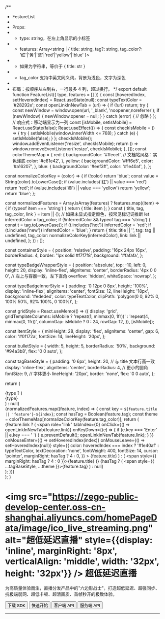 /**
 * FestureList
 *
 * Props:
 * - type: string，在左上角显示的小标签
 * - features: Array<string | { title: string, tag?: string, tag_color?: '红'|'黄'|'蓝'|'red'|'yellow'|'blue' }>
 *   - 如果为字符串，等价于 { title: str }
 *   - tag_color 支持中英文同义词，背景为浅色，文字为深色
 *
 * 布局：按顺序从左到右，一行最多 4 列，超过换行。
 */
export default function FeatureList({ type, features = [] }) {
  const [hoveredIndex, setHoveredIndex] = React.useState(null);
  const typeTextColor = '#28292e';
  const openLinkInNewTab = (url) => {
    if (!url) return;
    try {
      const newWindow = window.open(url, '_blank', 'noopener,noreferrer');
      if (newWindow) {
        newWindow.opener = null;
      }
    } catch (error) {
      // 忽略
    }
  };
  // 响应式：移动端显示为一列
  const [isMobile, setIsMobile] = React.useState(false);
  React.useEffect(() => {
    const checkIsMobile = () => {
      try {
        setIsMobile(window.innerWidth <= 768);
      } catch (e) {
        setIsMobile(false);
      }
    };
    checkIsMobile();
    window.addEventListener('resize', checkIsMobile);
    return () => window.removeEventListener('resize', checkIsMobile);
  }, []);
  const colorThemeMap = {
    red: {
      backgroundColor: '#ffecef', // 文档站风格：实色浅底
      color: '#c81e42',
    },
    yellow: {
      backgroundColor: '#fff6e5',
      color: '#a16207',
    },
    blue: {
      backgroundColor: '#eef3ff',
      color: '#1e40af',
    },
  };

  const normalizeColorKey = (color) => {
    if (!color) return 'blue';
    const value = String(color).toLowerCase();
    if (value.includes('红') || value === 'red') return 'red';
    if (value.includes('黄') || value === 'yellow') return 'yellow';
    return 'blue';
  };

  const normalizedFeatures = Array.isArray(features)
    ? features.map((item) => {
        if (typeof item === 'string') {
          return { title: item };
        }
        const { title, tag, tag_color, link } = item || {};
        // 如果未显式指定颜色，按常见标记词推断
        let inferredColor = tag_color;
        if (!inferredColor && typeof tag === 'string') {
          const t = tag.toLowerCase();
          if (t.includes('hot')) inferredColor = 'red';
          if (t.includes('new')) inferredColor = 'blue';
        }
        return {
          title: title || '',
          tag: tag || undefined,
          tag_color: normalizeColorKey(inferredColor),
          link: link || undefined,
        };
      })
    : [];

  const containerStyle = {
    position: 'relative',
    padding: '16px 24px 16px',
    borderRadius: 4,
    border: '1px solid #f7f7f8',
    background: '#fafafa',
  };

  const typeBadgeWrapperStyle = {
    position: 'absolute',
    top: -10,
    left: 0,
    height: 20,
    display: 'inline-flex',
    alignItems: 'center',
    borderRadius: '4px 0 0 0', // 左上与容器一致，左下直角
    overflow: 'hidden',
    whiteSpace: 'nowrap',
  };

  const typeBadgeInnerStyle = {
    padding: '0 12px 0 8px',
    height: '100%',
    display: 'inline-flex',
    alignItems: 'center',
    fontSize: 12,
    lineHeight: '18px',
    background: '#ededed',
    color: typeTextColor,
    clipPath: 'polygon(0 0, 92% 0, 100% 50%, 92% 100%, 0 100%)',
  };

  const gridStyle = React.useMemo(() => ({
    display: 'grid',
    gridTemplateColumns: isMobile ? 'repeat(1, minmax(0, 1fr))' : 'repeat(4, minmax(0, 1fr))',
    columnGap: isMobile ? 0 : 24,
    rowGap: 12,
  }), [isMobile]);

  const itemStyle = {
    minHeight: 28,
    display: 'flex',
    alignItems: 'center',
    gap: 6,
    color: '#0f172a',
    fontSize: 14,
    lineHeight: '20px',
  };

  const bulletStyle = {
    width: 5,
    height: 5,
    borderRadius: '50%',
    background: '#94a3b8',
    flex: '0 0 auto',
  };

  const tagBaseStyle = {
    padding: '0 6px',
    height: 20, // 与 title 文本行高一致
    display: 'inline-flex',
    alignItems: 'center',
    borderRadius: 4, // 更小的圆角
    fontSize: 9, // 字体更小
    lineHeight: '20px',
    border: 'none',
    flex: '0 0 auto',
  };

  return (
    <div style={containerStyle}>
      {type ? (
        <div style={typeBadgeWrapperStyle}>
          <div style={typeBadgeInnerStyle}>{type}</div>
        </div>
      ) : null}
      <div style={gridStyle}>
        {normalizedFeatures.map((feature, index) => {
          const key = `${feature.title || 'feature'}-${index}`;
          const hasTag = Boolean(feature.tag);
          const theme = colorThemeMap[normalizeColorKey(feature.tag_color)];
          return (
            <div key={key} style={itemStyle}>
              <span style={bulletStyle} />
              {feature.link ? (
                <span
                  role="link"
                  tabIndex={0}
                  onClick={() => openLinkInNewTab(feature.link)}
                  onKeyDown={(e) => {
                    if (e.key === 'Enter' || e.key === ' ') {
                      e.preventDefault();
                      openLinkInNewTab(feature.link);
                    }
                  }}
                  onMouseEnter={() => setHoveredIndex(index)}
                  onMouseLeave={() => setHoveredIndex(null)}
                  style={{
                    color: hoveredIndex === index ? '#1e40af' : typeTextColor,
                    textDecoration: 'none',
                    fontWeight: 400,
                    fontSize: 14,
                    cursor: 'pointer',
                    marginRight: hasTag ? 4 : 0,
                  }}
                >
                  {feature.title}
                </span>
              ) : (
                <span style={{ marginRight: hasTag ? 4 : 0 }}>{feature.title}</span>
              )}
              {hasTag ? (
                <span style={{ ...tagBaseStyle, ...theme }}>{feature.tag}</span>
              ) : null}
            </div>
          );
        })}
      </div>
    </div>
  );
}



# <img src="https://zego-public-develop-center.oss-cn-shanghai.aliyuncs.com/homePageData/image/ico_live_streaming.png" alt="超低延迟直播" style={{display: 'inline', marginRight: '8px', verticalAlign: 'middle', width: '32px', height: '32px'}} /> 超低延迟直播

为高质量体验而生，直播分发产品中的"六边形战士"，打造超低延迟、超强同步、抗极端弱网、超低卡顿、超清画质、首帧秒开的极致体验。

<Button primary-color="NavyBlue" target="_blank" href="/live-streaming-android/client-sdk/download-sdk">下载 SDK</Button>
<Button primary-color="NavyBlue" target="_blank" href="/live-streaming-android/quick-start/implementing-live-streaming">快速开始</Button>
<Button primary-color="NavyBlue" target="_blank" href="/live-streaming-api/overview">客户端 API</Button>
<Button primary-color="NavyBlue" target="_blank" href="/live-streaming-server/api-reference/overview">服务端 API</Button>

---

<Steps titleSite="h3">
  <Step title="产品介绍" icon="https://doc-media.zego.im/sdk-doc/Pics/Express/overview_catalog/icon_documentation_jianjie.png">
    <FeatureList
      features={        [
                {
                        "title": "概述",
                        "link": "/live-streaming-android/introduction/overview"
                },
                {
                        "title": "产品功能",
                        "link": "/live-streaming-android/introduction/product-feature-list"
                },
                {
                        "title": "基本概念",
                        "link": "/live-streaming-android/introduction/basic-concept"
                },
                {
                        "title": "产品优势",
                        "link": "/live-streaming-android/introduction/product-advantages"
                },
                {
                        "title": "应用场景",
                        "link": "/live-streaming-android/introduction/application-scenarios"
                },
                {
                        "title": "限制说明",
                        "link": "/live-streaming-android/introduction/restriction"
                }
        ]}
    />
  </Step>
  <Step title="快速开始" icon="https://doc-media.zego.im/sdk-doc/Pics/Express/overview_catalog/icon_documentation_kuaisukaishi.png">
    <FeatureList
      features={        [
                {
                        "title": "跑通示例源码",
                        "link": "/live-streaming-android/quick-start/run-example-code"
                },
                {
                        "title": "集成 SDK",
                        "link": "/live-streaming-android/quick-start/integrating-sdk"
                },
                {
                        "title": "快速实现超低延迟直播",
                        "link": "/live-streaming-android/quick-start/implementing-live-streaming"
                },
                {
                        "title": "场景化音视频配置",
                        "link": "/live-streaming-android/quick-start/scenario-based-audio-video-configuration"
                }
        ]}
    />
  </Step>
  <Step title="直播能力" icon="https://doc-media.zego.im/sdk-doc/Pics/Express/overview_catalog/icon_documentation_zhibo.png">
    <FeatureList
      type="基础"
      features={        [
                {
                        "title": "混流",
                        "link": "/live-streaming-android/live-streaming/stream-mixing"
                }
        ]}
    />
    <br/>
    <FeatureList
      type="进阶"
      features={        [
                {
                        "title": "单流转码",
                        "link": "/live-streaming-android/live-streaming/single-stream-transcoding"
                },
                {
                        "title": "RTMP 推流到 ZEGO 服务器",
                        "link": "/live-streaming-android/live-streaming/obs-push"
                }
        ]}
    />
  </Step>
  <Step title="通信能力" icon="https://doc-media.zego.im/sdk-doc/Pics/Express/overview_catalog/icon_documentation_tongxun.png">
    <FeatureList
      type="基础"
      features={        [
                {
                        "title": "使用 Token 鉴权",
                        "link": "/live-streaming-android/communication/use-token-authentication"
                },
                {
                        "title": "通话质量监测",
                        "link": "/live-streaming-android/communication/monitor-stream-quality"
                },
                {
                        "title": "网络测速",
                        "link": "/live-streaming-android/communication/testing-network"
                },
                {
                        "title": "设备检测",
                        "link": "/live-streaming-android/communication/pre-call-detection"
                }
        ]}
    />
    <br/>
    <FeatureList
      type="进阶"
      features={        [
                {
                        "title": "多源采集",
                        "link": "/live-streaming-android/communication/multi-source-capture"
                },
                {
                        "title": "同时推多路流",
                        "link": "/live-streaming-android/communication/push-multiple-streams"
                },
                {
                        "title": "媒体补充增强信息（SEI）",
                        "link": "/live-streaming-android/communication/sei"
                },
                {
                        "title": "云代理",
                        "link": "/live-streaming-android/communication/cloud-proxy"
                },
                {
                        "title": "音视频流加密",
                        "link": "/live-streaming-android/communication/encrypt-streams"
                },
                {
                        "title": "游戏语音",
                        "link": "/live-streaming-android/communication/range-audio"
                }
        ]}
    />
  </Step>
  <Step title="房间能力" icon="https://doc-media.zego.im/sdk-doc/Pics/Express/overview_catalog/icon_documentation_fangjian.png">
    <FeatureList
      type="基础"
      features={        [
                {
                        "title": "房间连接状态说明",
                        "link": "/live-streaming-android/room/room-connection-status"
                },
                {
                        "title": "实时消息与信令",
                        "link": "/live-streaming-android/room/messaging-and-signaling"
                }
        ]}
    />
    <br/>
    <FeatureList
      type="进阶"
      features={        [
                {
                        "title": "登录多房间",
                        "link": "/live-streaming-android/room/multi-room-login"
                }
        ]}
    />
  </Step>
  <Step title="音频能力" icon="https://doc-media.zego.im/sdk-doc/Pics/Express/overview_catalog/icon_documentation_yinpin.png">
    <FeatureList
      type="基础"
      features={        [
                {
                        "title": "音频频谱与音量变化",
                        "link": "/live-streaming-android/audio/sound-level-spectrum"
                },
                {
                        "title": "耳返与声道设置",
                        "link": "/live-streaming-android/audio/headphone-monitor"
                },
                {
                        "title": "音频 3A 处理",
                        "link": "/live-streaming-android/audio/audio-3a-processing"
                },
                {
                        "title": "变声/混响/立体声",
                        "link": "/live-streaming-android/audio/audio-effects"
                }
        ]}
    />
    <br/>
    <FeatureList
      type="进阶"
      features={        [
                {
                        "title": "场景化 AI 降噪",
                        "link": "/live-streaming-android/audio/scenario-based-ai-noise-reduction"
                },
                {
                        "title": "自定义音频采集与渲染",
                        "link": "/live-streaming-android/audio/custom-audio-capture-and-rendering"
                },
                {
                        "title": "自定义音频处理",
                        "link": "/live-streaming-android/audio/custom-audio-processing"
                },
                {
                        "title": "AI 变声",
                        "link": "/live-streaming-android/audio/ai-voice-changer"
                }
        ]}
    />
    <br/>
    <FeatureList
      features={        [
                {
                        "title": "原始音频数据获取",
                        "link": "/live-streaming-android/audio/get-audio-raw-data"
                }
        ]}
    />
  </Step>
  <Step title="视频能力" icon="https://doc-media.zego.im/sdk-doc/Pics/Express/overview_catalog/icon_documentation_shipin.png">
    <FeatureList
      type="基础"
      features={        [
                {
                        "title": "常用视频配置",
                        "link": "/live-streaming-android/video/common-video-configuration"
                },
                {
                        "title": "视频采集旋转",
                        "link": "/live-streaming-android/video/video-capture-rotation"
                },
                {
                        "title": "屏幕共享",
                        "link": "/live-streaming-android/video/screen-sharing"
                },
                {
                        "title": "水印和截图",
                        "link": "/live-streaming-android/video/watermark-and-screenshot"
                }
        ]}
    />
    <br/>
    <FeatureList
      type="进阶"
      features={        [
                {
                        "title": "设置视频编码方式",
                        "link": "/live-streaming-android/video/set-video-encoding"
                },
                {
                        "title": "自定义视频采集",
                        "link": "/live-streaming-android/video/custom-video-capture"
                },
                {
                        "title": "自定义视频渲染",
                        "link": "/live-streaming-android/video/custom-video-rendering"
                },
                {
                        "title": "自定义视频前处理",
                        "link": "/live-streaming-android/video/custom-video-preprocessing"
                },
                {
                        "title": "超分辨率",
                        "link": "/live-streaming-android/video/super-resolution"
                },
                {
                        "title": "主体分割",
                        "link": "/live-streaming-android/video/object-segmentation"
                },
                {
                        "title": "H.265",
                        "link": "/live-streaming-android/video/h265"
                },
                {
                        "title": "视频大小流和分层编码",
                        "link": "/live-streaming-android/video/small-large-video-stream-and-layered-encoding"
                },
                {
                        "title": "推流视频增强",
                        "link": "/live-streaming-android/video/publish-video-enhancement"
                }
        ]}
    />
  </Step>
  <Step title="其他能力" icon="https://doc-media.zego.im/sdk-doc/Pics/Express/overview_catalog/icon_documentation_xiaoxi_2.png">
    <FeatureList
      type="基础"
      features={        [
                {
                        "title": "媒体播放器",
                        "link": "/live-streaming-android/other/media-player"
                },
                {
                        "title": "音效文件播放器",
                        "link": "/live-streaming-android/other/audio-effect-player"
                },
                {
                        "title": "音视频录制",
                        "link": "/live-streaming-android/other/local-media-recording"
                }
        ]}
    />
    <br/>
    <FeatureList
      type="进阶"
      features={        [
                {
                        "title": "将白板推送到第三方平台",
                        "link": "/live-streaming-android/other/push-the-whiteboard"
                },
                {
                        "title": "播放透明礼物特效",
                        "link": "/live-streaming-android/other/play-transparent-gift-effects"
                }
        ]}
    />
  </Step>
  <Step title="最佳实践" icon="https://doc-media.zego.im/sdk-doc/Pics/Express/overview_catalog/icon_documentation_zuijiashijian.png">
    <FeatureList
      features={        [
                {
                        "title": "和 AI 美颜的搭配使用",
                        "link": "/live-streaming-android/best-practice/integration-with-zego-effects-sdk"
                },
                {
                        "title": "秀场直播秒开方案",
                        "link": "/live-streaming-android/best-practice/instant-startup-solution"
                },
                {
                        "title": "调试与配置",
                        "link": "/live-streaming-android/best-practice/debug-and-config"
                }
        ]}
    />
  </Step>
  <Step title="参考文档" icon="https://doc-media.zego.im/sdk-doc/Pics/Express/overview_catalog/icon_documentation_cankaowendang.png">
    <FeatureList
      features={      [
            {
                  "title": "客户端 API",
                  "link": "/live-streaming-api/overview"
            },
            {
                  "title": "服务端 API",
                  "link": "/live-streaming-server/api-reference/overview"
            },
            {
                  "title": "常见错误码",
                  "link": "/live-streaming-ios/client-sdk/error-code"
            },
            {
                  "title": "常见问题",
                  "link": "/faq/overview"
            }
      ]}
    />
  </Step>
</Steps>